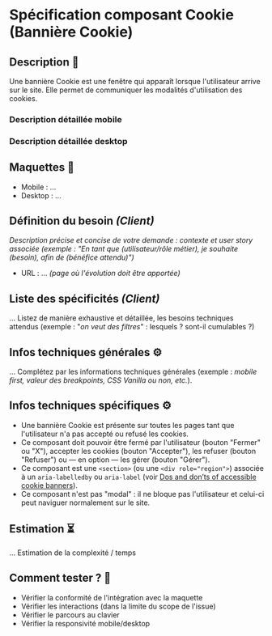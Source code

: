 # Spécification composant Cookie (Bannière Cookie)

## Description 📝

Une bannière Cookie est une fenêtre qui apparaît lorsque l'utilisateur arrive sur le site. Elle permet de communiquer les modalités d'utilisation des cookies.

### Description détaillée mobile

### Description détaillée desktop

## Maquettes 📸

- Mobile : …
- Desktop : …

## Définition du besoin _(Client)_

_Description précise et concise de votre demande : contexte et user story associée (exemple : "En tant que (utilisateur/rôle métier), je souhaite (besoin), afin de (bénéfice attendu)")_

- URL : … _(page où l'évolution doit être apportée)_

## Liste des spécificités _(Client)_

… Listez de manière exhaustive et détaillée, les besoins techniques attendus (exemple : "_on veut des filtres_" : lesquels ? sont-il cumulables ?)

## Infos techniques générales ⚙️

… Complétez par les informations techniques générales (exemple : _mobile first, valeur des breakpoints, CSS Vanilla ou non, etc._).

## Infos techniques spécifiques ⚙️

- Une bannière Cookie est présente sur toutes les pages tant que l'utilisateur n'a pas accepté ou refusé les cookies.
- Ce composant doit pouvoir être fermé par l'utilisateur (bouton "Fermer" ou "X"), accepter les cookies (bouton "Accepter"), les refuser (bouton "Refuser") ou — en option — les gérer (bouton "Gérer").
- Ce composant est une `<section>` (ou une `<div role="region">`) associée à un `aria-labelledby` ou `aria-label` (voir [Dos and don’ts of accessible cookie banners](https://medium.com/@web-accessibility-education/dos-and-donts-of-accessible-cookie-banners-2c1a3102df2f)).
- Ce composant n'est pas "modal" : il ne bloque pas l'utilisateur et celui-ci peut naviguer normalement sur le site.

## Estimation ⏳

… Estimation de la complexité / temps

## Comment tester ? 🧪

- Vérifier la conformité de l'intégration avec la maquette
- Vérifier les interactions (dans la limite du scope de l'issue)
- Vérifier le parcours au clavier
- Vérifier la responsivité mobile/desktop
